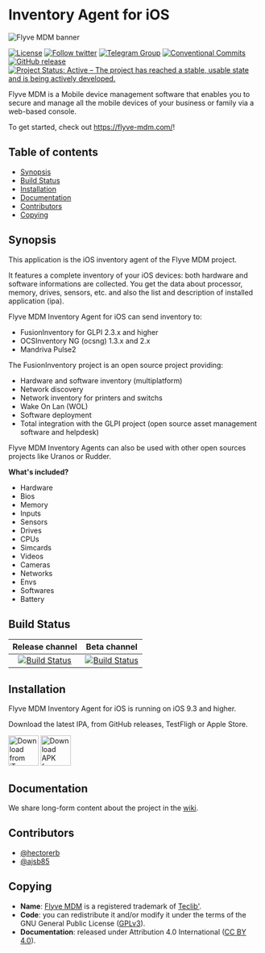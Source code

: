 # Inventory Agent for iOS

![Flyve MDM banner](https://user-images.githubusercontent.com/663460/26935464-54267e9c-4c6c-11e7-86df-8cfa6658133e.png)

[![License](https://img.shields.io/github/license/flyve-mdm/flyve-mdm-ios-inventory-agent.svg?&label=License)](https://github.com/flyve-mdm/flyve-mdm-ios-inventory-agent/blob/master/LICENSE.md)
[![Follow twitter](https://img.shields.io/twitter/follow/FlyveMDM.svg?style=social&label=Twitter&style=flat-square)](https://twitter.com/FlyveMDM)
[![Telegram Group](https://img.shields.io/badge/Telegram-Group-blue.svg)](https://t.me/flyvemdm)
[![Conventional Commits](https://img.shields.io/badge/Conventional%20Commits-1.0.0-yellow.svg)](https://conventionalcommits.org)
[![GitHub release](https://img.shields.io/github/release/flyve-mdm/flyve-mdm-ios-inventory-agent.svg)](https://github.com/flyve-mdm/flyve-mdm-ios-inventory-agent/releases)
[![Project Status: Active – The project has reached a stable, usable state and is being actively developed.](http://www.repostatus.org/badges/latest/active.svg)](http://www.repostatus.org/#active)

Flyve MDM is a Mobile device management software that enables you to secure and manage all the mobile devices of your business or family via a web-based console.

To get started, check out <https://flyve-mdm.com/>!

## Table of contents

* [Synopsis](#synopsis)
* [Build Status](#build-status)
* [Installation](#installation)
* [Documentation](#documentation)
* [Contributors](#contributors)
* [Copying](#copying)

## Synopsis

This application is the iOS inventory agent of the Flyve MDM project.

It features a complete inventory of your iOS devices: both hardware and software informations are collected. You get the data about processor, memory, drives, sensors, etc. and also the list and description of installed application (ipa).

Flyve MDM Inventory Agent for iOS can send inventory to:

* FusionInventory for GLPI 2.3.x and higher
* OCSInventory NG (ocsng) 1.3.x and 2.x
* Mandriva Pulse2

The FusionInventory project is an open source project providing:

* Hardware and software inventory (multiplatform)
* Network discovery
* Network inventory for printers and switchs
* Wake On Lan (WOL)
* Software deployment
* Total integration with the GLPI project (open source asset management software and helpdesk)

Flyve MDM Inventory Agents can also be used with other open sources projects like Uranos or Rudder.

**What's included?**

* Hardware
* Bios
* Memory
* Inputs
* Sensors
* Drives
* CPUs
* Simcards
* Videos
* Cameras
* Networks
* Envs
* Softwares
* Battery

## Build Status

| **Release channel** | **Beta channel** |
|:---:|:---:|
| [![Build Status](https://travis-ci.org/flyve-mdm/flyve-mdm-ios-inventory-agent.svg?branch=master)](https://travis-ci.org/flyve-mdm/flyve-mdm-ios-inventory-agent) | [![Build Status](https://travis-ci.org/flyve-mdm/flyve-mdm-ios-inventory-agent.svg?branch=develop)](https://travis-ci.org/flyve-mdm/flyve-mdm-ios-inventory-agent) |

## Installation

Flyve MDM Inventory Agent for iOS is running on iOS 9.3 and higher.

Download the latest IPA, from GitHub releases, TestFligh or Apple Store.

[<img src="https://user-images.githubusercontent.com/663460/26986739-23bffc6e-4d49-11e7-92a2-cdba1b517a08.png" alt="Download from iTunes" height="60">](https://itunes.apple.com/us/app/flyve-mdm-inventory-agent)
[<img src="https://user-images.githubusercontent.com/663460/26973090-f8fdc986-4d14-11e7-995a-e7c5e79ed925.png" alt="Download APK from GitHub" height="60">](https://github.com/flyve-mdm/flyve-mdm-ios-inventory-agent/releases/latest)

## Documentation

We share long-form content about the project in the [wiki](https://github.com/flyve-mdm/flyve-mdm-ios-inventory-agent/wiki).

## Contributors

* [@hectorerb](https://github.com/hectorerb)
* [@ajsb85](https://github.com/ajsb85)

## Copying

* **Name**: [Flyve MDM](https://flyve-mdm.com/) is a registered trademark of [Teclib'](http://www.teclib-edition.com/en/).
* **Code**: you can redistribute it and/or modify
    it under the terms of the GNU General Public License ([GPLv3](https://www.gnu.org/licenses/gpl-3.0.en.html)).
* **Documentation**: released under Attribution 4.0 International ([CC BY 4.0](https://creativecommons.org/licenses/by/4.0/)).
